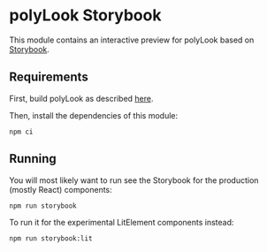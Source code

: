 # polyLook Storybook

This module contains an interactive preview for polyLook based on
[Storybook](https://storybook.js.org).

## Requirements

First, build polyLook as described [here](../README.md).

Then, install the dependencies of this module:

    npm ci

## Running

You will most likely want to run see the Storybook for the production
(mostly React) components:

    npm run storybook

To run it for the experimental LitElement components instead:

    npm run storybook:lit
